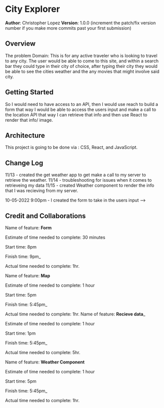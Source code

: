 # City Explorer

**Author**: Christopher Lopez
**Version**: 1.0.0 (increment the patch/fix version number if you make more commits past your first submission)

## Overview

The problem Domain: This is for any active traveler who is looking to travel to any city. The user would be able to come to this site, and within a search bar they could type in their city of choice, after typing their city they would be able to see the cities weather and the any movies that might involve said city.

## Getting Started

So I would need to have access to an API, then I would use reach to build a form that way I would be able to access the users input and make a call to the location API that way I can retrieve that info and then use React to render that info/ image.

## Architecture

This project is going to be done via : CSS, React, and JavaScript.

## Change Log
11/13 - created the get weather app to get make a call to my server to retrieve the weather.
11/14 - troubleshooting for issues when it comes to retrieveing my data
11/15 - created Weather component to render the info that I was recieving from my server.

10-05-2022 9:00pm - I created the form to take in the users input -->

## Credit and Collaborations
<!-- Shout out to Hexx for helping me out along the way. Im sure there will be more people to thanks but for now its just Hexx... so thanks! -->

Name of feature: __Form__

Estimate of time needed to complete: 30 minutes

Start time: 8pm

Finish time: 9pm_

Actual time needed to complete: 1hr.

Name of feature: __Map__

Estimate of time needed to complete: 1 hour

Start time: 5pm

Finish time: 5:45pm_

Actual time needed to complete: 1hr.
Name of feature: __Recieve data___

Estimate of time needed to complete: 1 hour

Start time: 1pm

Finish time: 5:45pm_

Actual time needed to complete: 5hr.

Name of feature: __Weather Component__

Estimate of time needed to complete: 1 hour

Start time: 5pm

Finish time: 5:45pm_

Actual time needed to complete: 1hr.


